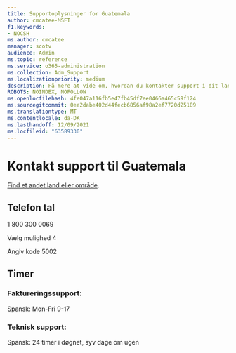 ```yaml
---
title: Supportoplysninger for Guatemala
author: cmcatee-MSFT
f1.keywords:
- NOCSH
ms.author: cmcatee
manager: scotv
audience: Admin
ms.topic: reference
ms.service: o365-administration
ms.collection: Adm_Support
ms.localizationpriority: medium
description: Få mere at vide om, hvordan du kontakter support i dit land eller område.
ROBOTS: NOINDEX, NOFOLLOW
ms.openlocfilehash: 4fe047a116fb5e47fb45df7ee0466a465c59f124
ms.sourcegitcommit: 0ee2dabe402d44fecb6856af98a2ef7720d25189
ms.translationtype: MT
ms.contentlocale: da-DK
ms.lasthandoff: 12/09/2021
ms.locfileid: "63589330"
---
```

# <a name="contact-support-for-guatemala"></a>Kontakt support til Guatemala

[Find et andet land eller område](../get-help-support.md).

## <a name="phone-number"></a>Telefon tal
1 800 300 0069

Vælg mulighed 4

Angiv kode 5002

## <a name="hours"></a>Timer
### <a name="billing-support"></a>Faktureringssupport:

Spansk: Mon-Fri 9-17

### <a name="technical-support"></a>Teknisk support:

Spansk: 24 timer i døgnet, syv dage om ugen
